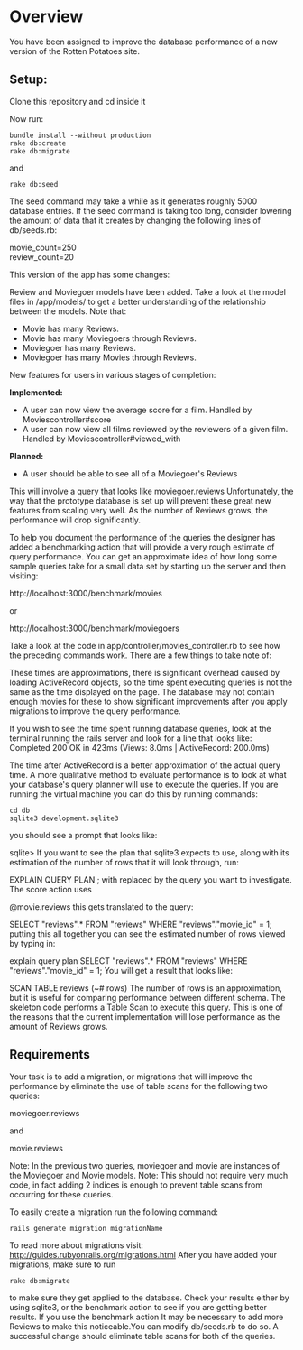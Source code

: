 Overview
=======

You have been assigned to improve the database performance of a new version of the Rotten Potatoes site.

Setup:
----

Clone this repository and cd inside it

Now run:

```
bundle install --without production
rake db:create
rake db:migrate
```

and

```
rake db:seed
``` 

The seed command may take a while as it generates roughly 5000 database entries. If the seed command is taking too long, consider lowering the amount of data that it creates by changing the following lines of db/seeds.rb:

movie_count=250  
review_count=20  

This version of the app has some changes:

Review and Moviegoer models have been added.
Take a look at the model files in /app/models/ to get a better understanding of the relationship between the models. Note that:

* Movie has many Reviews.
* Movie has many Moviegoers through Reviews.
* Moviegoer has many Reviews.
* Moviegoer has many Movies through Reviews.

New features for users in various stages of completion:

**Implemented:**

* A user can now view the average score for a film. Handled by Moviescontroller#score
* A user can now view all films reviewed by the reviewers of a given film. Handled by Moviescontroller#viewed_with

**Planned:**

* A user should be able to see all of a Moviegoer's Reviews

This will involve a query that looks like moviegoer.reviews
Unfortunately, the way that the prototype database is set up will prevent these great new features from scaling very well. As the number of Reviews grows, the performance will drop significantly.

To help you document the performance of the queries the designer has added a benchmarking action that will provide a very rough estimate of query performance. You can get an approximate idea of how long some sample queries take for a small data set by starting up the server and then visiting:

http://localhost:3000/benchmark/movies

or

http://localhost:3000/benchmark/moviegoers

Take a look at the code in app/controller/movies_controller.rb to see how the preceding commands work. There are a few things to take note of:

These times are approximations, there is significant overhead caused by loading ActiveRecord objects, so the time spent executing queries is not the same as the time displayed on the page.
The database may not contain enough movies for these to show significant improvements after you apply migrations to improve the query performance.

If you wish to see the time spent running database queries, look at the terminal running the rails server and look for a line that looks like:
Completed 200 OK in 423ms 
(Views: 8.0ms | ActiveRecord: 200.0ms)

The time after ActiveRecord is a better approximation of the actual query time.
A more qualitative method to evaluate performance is to look at what your database's query planner will use to execute the queries. If you are running the virtual machine you can do this by running commands:

```
cd db
sqlite3 development.sqlite3
```

you should see a prompt that looks like:

sqlite>
If you want to see the plan that sqlite3 expects to use, along with its estimation of the number of rows that it will look through, run:

EXPLAIN QUERY PLAN <query>;
with <query> replaced by the query you want to investigate. The score action uses

@movie.reviews
this gets translated to the query:

SELECT "reviews".* FROM "reviews" WHERE "reviews"."movie_id" = 1;
putting this all together you can see the estimated number of rows viewed by typing in:

explain query plan SELECT "reviews".* FROM "reviews" WHERE "reviews"."movie_id" = 1;
You will get a result that looks like:

SCAN TABLE reviews (~# rows)
The number of rows is an approximation, but it is useful for comparing performance between different schema. The skeleton code performs a Table Scan to execute this query. This is one of the reasons that the current implementation will lose performance as the amount of Reviews grows.


Requirements
-----


Your task is to add a migration, or migrations that will improve the performance by eliminate the use of table scans for the following two queries:

moviegoer.reviews

and

movie.reviews

Note: In the previous two queries, moviegoer and movie are instances of the Moviegoer and Movie models. Note: This should not require very much code, in fact adding 2 indices is enough to prevent table scans from occurring for these queries. 

To easily create a migration run the following command:

```
rails generate migration migrationName
```
 
To read more about migrations visit: http://guides.rubyonrails.org/migrations.html After you have added your migrations, make sure to run

```
rake db:migrate
```

to make sure they get applied to the database. Check your results either by using sqlite3, or the benchmark action to see if you are getting better results. If you use the benchmark action It may be necessary to add more Reviews to make this noticeable.You can modify db/seeds.rb to do so. A successful change should eliminate table scans for both of the queries.
